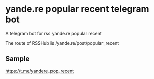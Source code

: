 # yande.re popular recent telegram bot

A telegram bot for rss yande.re popular recent

The route of RSSHub is /yande.re/post/popular_recent

## Sample

https://t.me/yandere_pop_recent
